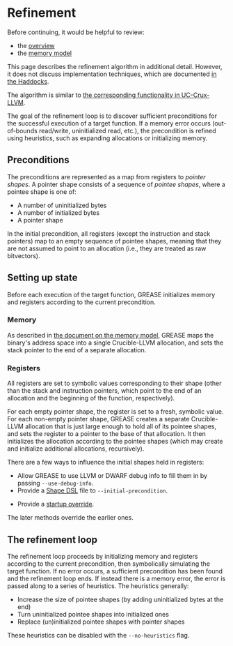# Refinement

Before continuing, it would be helpful to review:

- the [overview](overview.md)
- the [memory model](memory-model.md)

This page describes the refinement algorithm in additional detail. However,
it does not discuss implementation techniques, which are documented [in
the Haddocks][haddocks].

[haddocks]: https://github.com/GaloisInc/grease/blob/main/grease/src/Grease/Refine.hs

The algorithm is similar to [the corresponding functionality in UC-Crux-LLVM][uc-crux].

[uc-crux]: https://galois.com/blog/2021/10/under-constrained-symbolic-execution-with-crucible/

The goal of the refinement loop is to discover sufficient preconditions for the
successful execution of a target function. If a memory error occurs
(out-of-bounds read/write, uninitialized read, etc.), the precondition is
refined using heuristics, such as expanding allocations or initializing memory.

## Preconditions

The preconditions are represented as a map from registers to *pointer shapes*.
A pointer shape consists of a sequence of *pointee shapes*, where a pointee
shape is one of:

- A number of uninitialized bytes
- A number of initialized bytes
- A pointer shape

In the initial precondition, all registers (except the instruction and stack
pointers) map to an empty sequence of pointee shapes, meaning that they are not
assumed to point to an allocation (i.e., they are treated as raw bitvectors).

## Setting up state

Before each execution of the target function, GREASE initializes memory and
registers according to the current precondition.

### Memory

As described in [the document on the memory model](memory-model.md), GREASE
maps the binary's address space into a single Crucible-LLVM allocation, and
sets the stack pointer to the end of a separate allocation.

<!-- TODO(lb): Are constant global variables initialized to their initial
values? What about mutable ones? -->

### Registers

All registers are set to symbolic values corresponding to their shape
(other than the stack and instruction pointers, which point to the end of an
allocation and the beginning of the function, respectively).

For each empty pointer shape, the register is set to a fresh, symbolic value.
For each non-empty pointer shape, GREASE creates a separate Crucible-LLVM
allocation that is just large enough to hold all of its pointee shapes, and
sets the register to a pointer to the base of that allocation. It then
initializes the allocation according to the pointee shapes (which may create
and initialize additional allocations, recursively).

There are a few ways to influence the initial shapes held in registers:

- Allow GREASE to use LLVM or DWARF debug info to fill them in by passing
  `--use-debug-info`.
- Provide a [Shape DSL](shape-dsl.md) file to `--initial-precondition`.
<!-- TODO(#228)
- Specify initial register values with flags, including `--reg-int` and
  `--reg-buf-{un,}init`.
-->
- Provide a [startup override](overrides.md).

The later methods override the earlier ones.

## The refinement loop

The refinement loop proceeds by initializing memory and registers according to
the current precondition, then symbolically simulating the target function. If
no error occurs, a sufficient precondition has been found and the refinement
loop ends. If instead there is a memory error, the error is passed along to a
series of heuristics. The heuristics generally:

- Increase the size of pointee shapes (by adding uninitialized bytes at the end)
- Turn uninitialized pointee shapes into initialized ones
- Replace (un)initialized pointee shapes with pointer shapes

These heuristics can be disabled with the `--no-heuristics` flag.

<!-- Copyright (c) Galois, Inc. 2024. -->
